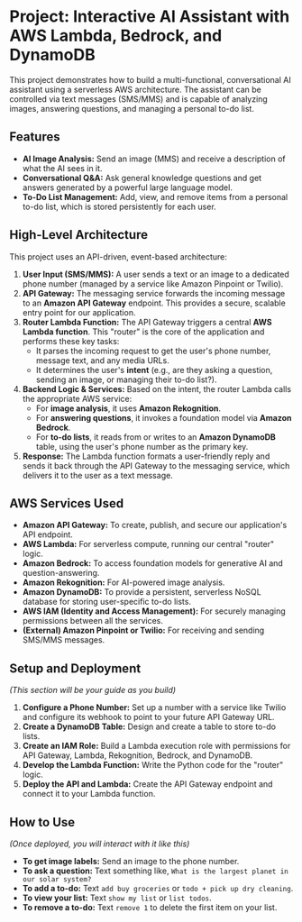 # Project: Interactive AI Assistant with AWS Lambda, Bedrock, and DynamoDB

This project demonstrates how to build a multi-functional, conversational AI assistant using a serverless AWS architecture. The assistant can be controlled via text messages (SMS/MMS) and is capable of analyzing images, answering questions, and managing a personal to-do list.

## Features

*   **AI Image Analysis:** Send an image (MMS) and receive a description of what the AI sees in it.
*   **Conversational Q&A:** Ask general knowledge questions and get answers generated by a powerful large language model.
*   **To-Do List Management:** Add, view, and remove items from a personal to-do list, which is stored persistently for each user.

## High-Level Architecture

This project uses an API-driven, event-based architecture:

1.  **User Input (SMS/MMS):** A user sends a text or an image to a dedicated phone number (managed by a service like Amazon Pinpoint or Twilio).
2.  **API Gateway:** The messaging service forwards the incoming message to an **Amazon API Gateway** endpoint. This provides a secure, scalable entry point for our application.
3.  **Router Lambda Function:** The API Gateway triggers a central **AWS Lambda function**. This "router" is the core of the application and performs these key tasks:
    *   It parses the incoming request to get the user's phone number, message text, and any media URLs.
    *   It determines the user's **intent** (e.g., are they asking a question, sending an image, or managing their to-do list?).
4.  **Backend Logic & Services:** Based on the intent, the router Lambda calls the appropriate AWS service:
    *   For **image analysis**, it uses **Amazon Rekognition**.
    *   For **answering questions**, it invokes a foundation model via **Amazon Bedrock**.
    *   For **to-do lists**, it reads from or writes to an **Amazon DynamoDB** table, using the user's phone number as the primary key.
5.  **Response:** The Lambda function formats a user-friendly reply and sends it back through the API Gateway to the messaging service, which delivers it to the user as a text message.

## AWS Services Used

*   **Amazon API Gateway:** To create, publish, and secure our application's API endpoint.
*   **AWS Lambda:** For serverless compute, running our central "router" logic.
*   **Amazon Bedrock:** To access foundation models for generative AI and question-answering.
*   **Amazon Rekognition:** For AI-powered image analysis.
*   **Amazon DynamoDB:** To provide a persistent, serverless NoSQL database for storing user-specific to-do lists.
*   **AWS IAM (Identity and Access Management):** For securely managing permissions between all the services.
*   **(External) Amazon Pinpoint or Twilio:** For receiving and sending SMS/MMS messages.

## Setup and Deployment

*(This section will be your guide as you build)*

1.  **Configure a Phone Number:** Set up a number with a service like Twilio and configure its webhook to point to your future API Gateway URL.
2.  **Create a DynamoDB Table:** Design and create a table to store to-do lists.
3.  **Create an IAM Role:** Build a Lambda execution role with permissions for API Gateway, Lambda, Rekognition, Bedrock, and DynamoDB.
4.  **Develop the Lambda Function:** Write the Python code for the "router" logic.
5.  **Deploy the API and Lambda:** Create the API Gateway endpoint and connect it to your Lambda function.

## How to Use

*(Once deployed, you will interact with it like this)*

*   **To get image labels:** Send an image to the phone number.
*   **To ask a question:** Text something like, `What is the largest planet in our solar system?`
*   **To add a to-do:** Text `add buy groceries` or `todo + pick up dry cleaning`.
*   **To view your list:** Text `show my list` or `list todos`.
*   **To remove a to-do:** Text `remove 1` to delete the first item on your list.